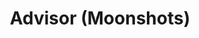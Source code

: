 ---
firstname: "Sharvani"
lastname: "Jha"
title: "Advisor (Moonshots)"
group: "board"
img: sharvani.png
year: 2021

positions:
  - year: 2019-2020
    title: NHHS Lead
---